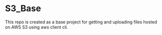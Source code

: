 # S3_Base
This repo is created as a base project for getting and uploading files hosted on AWS S3 using aws client cli.
